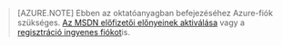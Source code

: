 > [AZURE.NOTE]
> Ebben az oktatóanyagban befejezéséhez Azure-fiók szükséges. [Az MSDN előfizetői előnyeinek aktiválása](https://azure.microsoft.com/pricing/member-offers/msdn-benefits-details/?WT.mc_id=A85619ABF) vagy a [regisztráció ingyenes fiókot](https://azure.microsoft.com/pricing/free-trial/?WT.mc_id=A85619ABF)is.

